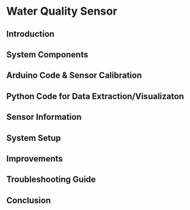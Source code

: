 # Water Quality Sensor
## Introduction
## System Components
## Arduino Code & Sensor Calibration
## Python Code for Data Extraction/Visualizaton 
## Sensor Information
## System Setup
## Improvements
## Troubleshooting Guide
## Conclusion
